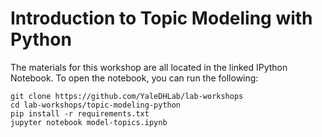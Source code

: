 # Introduction to Topic Modeling with Python

The materials for this workshop are all located in the linked IPython Notebook. To open the notebook, you can run the following:

```
git clone https://github.com/YaleDHLab/lab-workshops
cd lab-workshops/topic-modeling-python
pip install -r requirements.txt
jupyter notebook model-topics.ipynb
```